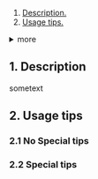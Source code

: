 1.  [ Description. ](#1)
2.  [ Usage tips. ](#2) 
<details>
<summary>more</summary>
* 2.1.  [ No Special Tips. ](#2.1)
* 2.2.  [ Special Tips. ](#2.2)
</details> 

<a name="1"></a>
## 1. Description

sometext

<a name="2"></a>
## 2. Usage tips
<a name="2.1"></a>
### 2.1 No Special tips
<a name="2.2"></a>
### 2.2 Special tips
    

